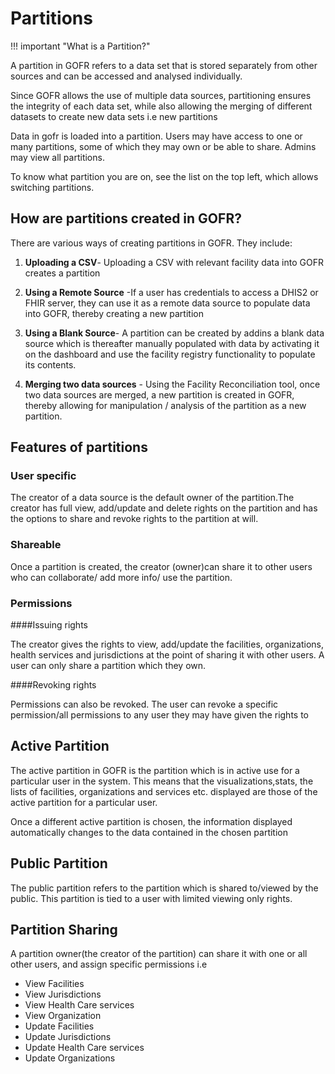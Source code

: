 # Partitions

!!! important "What is a Partition?"

A partition in GOFR refers to a data set that is stored separately from other sources and can be accessed and analysed individually.

Since GOFR allows the use of multiple data sources, partitioning ensures the integrity of each data set, while also allowing the merging of different datasets to create new data sets i.e new partitions

Data in gofr is loaded into a partition. Users may have access to one or many partitions, some of which they may own or be able to share. Admins may view all partitions.

To know what partition you are on, see the list on the top left, which allows switching partitions.

## How are partitions created in GOFR?

There are various ways of creating partitions in GOFR. They include:

1. **Uploading a CSV**- Uploading a CSV with relevant facility data into GOFR creates a partition

2. **Using a Remote Source** -If a user has credentials to access a DHIS2 or FHIR server, they can use it as a remote data source to populate data into GOFR, thereby creating a new partition

3. **Using a  Blank Source**- A partition can be created by addins a blank data source which is thereafter manually populated with data by activating it on the dashboard and use the facility registry functionality to populate its contents.

4. **Merging two data sources** - Using the Facility Reconciliation tool, once two data sources are merged, a new partition is created in GOFR, thereby allowing for manipulation / analysis of the partition as a new partition.


## Features of partitions

### **User specific** 

The creator of a data source is the default owner of the partition.The creator has full view, add/update and delete rights on the partition and has the options to share and revoke rights to the partition at will.

### **Shareable**

Once a partition is created, the creator (owner)can share it to other users who can collaborate/ add more info/ use the partition. 

### **Permissions**

####Issuing rights

The creator gives the rights to view, add/update the facilities, organizations, health services and jurisdictions at the point of sharing it with other users. A user can only share a partition which they own.

####Revoking rights

Permissions can also be revoked. The user can revoke a specific permission/all permissions to any user they may have given the rights to

## Active Partition

The active partition in GOFR is the partition which is in active use for a particular user in the system. This means that the visualizations,stats, the lists of facilities, organizations and services etc. displayed are those of the active partition for a particular user.

Once a different active partition is chosen, the information displayed automatically changes to the data contained in the chosen partition

## Public Partition

The public partition refers to the partition which is shared to/viewed by the public. This partition is tied to a user with limited viewing only rights.

## Partition Sharing

A partition owner(the creator of the partition) can share it with one or all other users, and assign specific permissions i.e

* View Facilities
* View Jurisdictions
* View Health Care services
* View Organization
* Update Facilities
* Update Jurisdictions
* Update Health Care services
* Update Organizations
